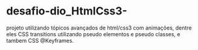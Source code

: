 # desafio-dio_HtmlCss3-
projeto utilizando tópicos avançados de html/css3 com animações, dentre eles CSS transitions utilizando pseudo elementos e pseudo classes, e tambem CSS @Keyframes.
